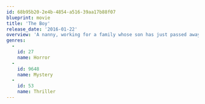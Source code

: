 ```yaml
---
id: 68b95b20-2e4b-4854-a516-39aa17b88f07
blueprint: movie
title: 'The Boy'
release_date: '2016-01-22'
overview: 'A nanny, working for a family whose son has just passed away, finds herself put in charge of caring for a lifelike doll that the couple treat as a real child.'
genres:
  -
    id: 27
    name: Horror
  -
    id: 9648
    name: Mystery
  -
    id: 53
    name: Thriller
---
```

